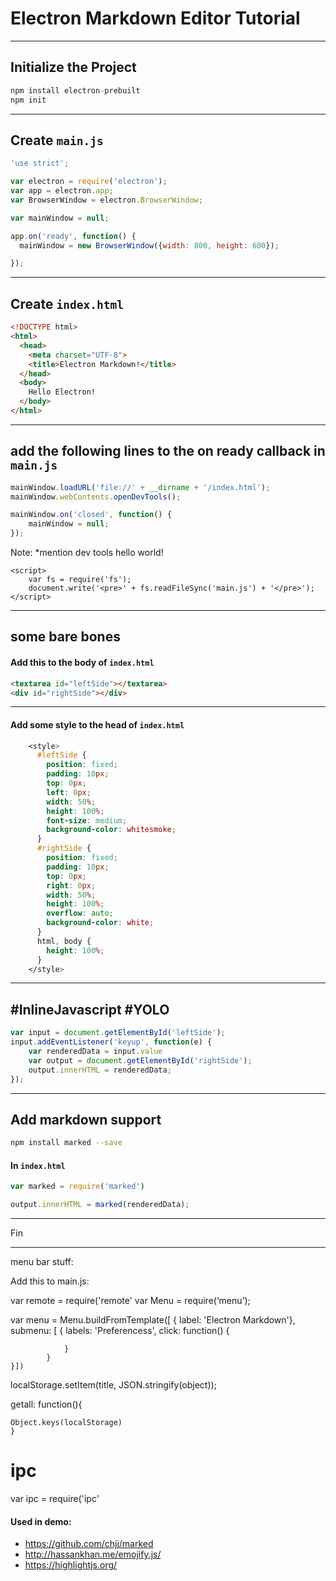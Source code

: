 # Electron Markdown Editor Tutorial

---

## Initialize the Project

```js
npm install electron-prebuilt
npm init
```


----

## Create `main.js`

```js
'use strict';

var electron = require('electron');
var app = electron.app;
var BrowserWindow = electron.BrowserWindow;

var mainWindow = null;

app.on('ready', function() {
  mainWindow = new BrowserWindow({width: 800, height: 600});

});
```

----

## Create `index.html`

```html
<!DOCTYPE html>
<html>
  <head>
    <meta charset="UTF-8">
    <title>Electron Markdown!</title>
  </head>
  <body>
  	Hello Electron!
  </body>
</html>
```

----

## add the following lines to the on ready callback in `main.js`

```js
mainWindow.loadURL('file://' + __dirname + '/index.html');
mainWindow.webContents.openDevTools();

mainWindow.on('closed', function() {
	mainWindow = null;
});
```

Note:
*mention dev tools
hello world!

```
<script>
	var fs = require('fs');
	document.write('<pre>' + fs.readFileSync('main.js') + '</pre>');
</script>
```

---

## some bare bones

#### Add this to the body of `index.html`
```html
<textarea id="leftSide"></textarea>
<div id="rightSide"></div>
```

----

#### Add some style to the head of `index.html`
```css
    <style>
      #leftSide {
        position: fixed;
        padding: 10px;
        top: 0px;
        left: 0px;
        width: 50%;
        height: 100%;
        font-size: medium;
        background-color: whitesmoke;
      }
      #rightSide {
        position: fixed;
        padding: 10px;
        top: 0px;
        right: 0px;
        width: 50%;
        height: 100%;
        overflow: auto;
        background-color: white;
      }
      html, body {
        height: 100%;
      }
    </style>
```

---

##  #InlineJavascript #YOLO

```js
var input = document.getElementById('leftSide');
input.addEventListener('keyup', function(e) {
	var renderedData = input.value
	var output = document.getElementById('rightSide');
	output.innerHTML = renderedData;
});
```

---

## Add markdown support
```bash
npm install marked --save
```

#### In `index.html`
```js
var marked = require('marked')

output.innerHTML = marked(renderedData);
```


---
Fin

----



menu bar stuff:

Add this to main.js:

var remote = require('remote'
var Menu = require(‘menu’);

var menu = Menu.buildFromTemplate([
	{ label: 'Electron Markdown'},
		submenu: [
			{
				labels: 'Preferencess',
				click: function() {

				}
			}
	}])
	
localStorage.setItem(title, JSON.stringify(object));


getall: function(){
    
    Object.keys(localStorage)
    }

# ipc

var ipc = require('ipc'




#### Used in demo:
* https://github.com/chjj/marked
* http://hassankhan.me/emojify.js/
* https://highlightjs.org/




